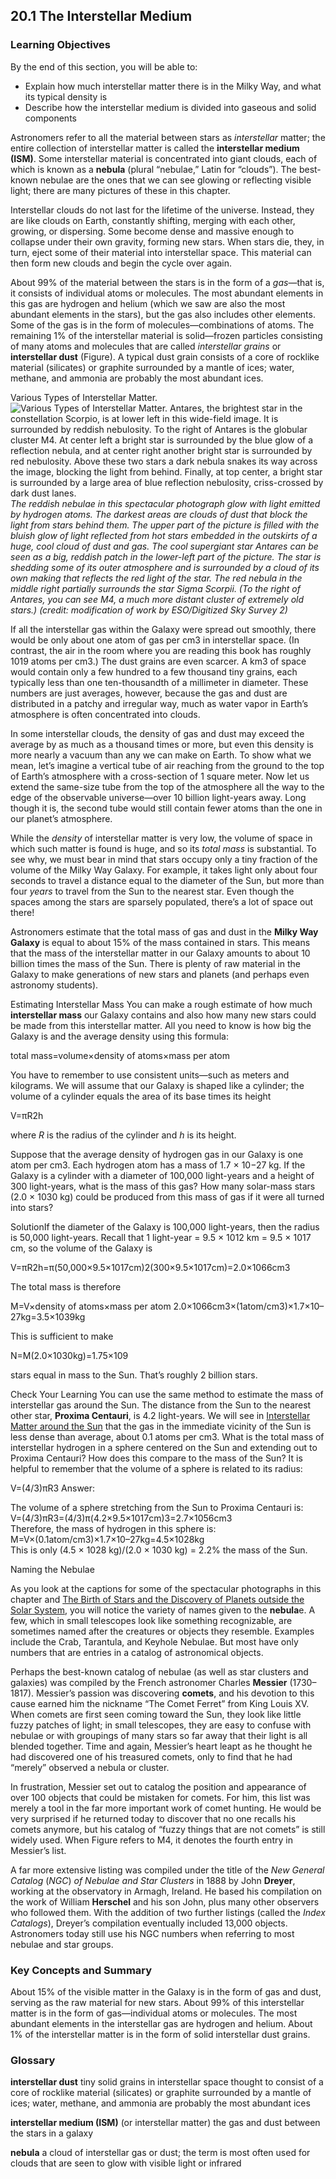 ##  20.1 The Interstellar Medium 

### Learning Objectives

By the end of this section, you will be able to:

  - Explain how much interstellar matter there is in the Milky Way, and what its typical density is
  - Describe how the interstellar medium is divided into gaseous and solid components

Astronomers refer to all the material between stars as _interstellar_ matter; the entire collection of interstellar matter is called the **interstellar medium (ISM)**. Some interstellar material is concentrated into giant clouds, each of which is known as a **nebula** (plural “nebulae,” Latin for “clouds”). The best-known nebulae are the ones that we can see glowing or reflecting visible light; there are many pictures of these in this chapter.

Interstellar clouds do not last for the lifetime of the universe. Instead, they are like clouds on Earth, constantly shifting, merging with each other, growing, or dispersing. Some become dense and massive enough to collapse under their own gravity, forming new stars. When stars die, they, in turn, eject some of their material into interstellar space. This material can then form new clouds and begin the cycle over again.

About 99% of the material between the stars is in the form of a _gas_—that is, it consists of individual atoms or molecules. The most abundant elements in this gas are hydrogen and helium (which we saw are also the most abundant elements in the stars), but the gas also includes other elements. Some of the gas is in the form of molecules—combinations of atoms. The remaining 1% of the interstellar material is solid—frozen particles consisting of many atoms and molecules that are called _interstellar grains_ or **interstellar dust** (Figure). A typical dust grain consists of a core of rocklike material (silicates) or graphite surrounded by a mantle of ices; water, methane, and ammonia are probably the most abundant ices.

Various Types of Interstellar Matter. ![Various Types of Interstellar Matter. Antares, the brightest star in the constellation Scorpio, is at lower left in this wide-field image. It is surrounded by reddish nebulosity. To the right of Antares is the globular cluster M4. At center left a bright star is surrounded by the blue glow of a reflection nebula, and at center right another bright star is surrounded by red nebulosity. Above these two stars a dark nebula snakes its way across the image, blocking the light from behind. Finally, at top center, a bright star is surrounded by a large area of blue reflection nebulosity, criss-crossed by dark dust lanes.][1] _The reddish nebulae in this spectacular photograph glow with light emitted by hydrogen atoms. The darkest areas are clouds of dust that block the light from stars behind them. The upper part of the picture is filled with the bluish glow of light reflected from hot stars embedded in the outskirts of a huge, cool cloud of dust and gas. The cool supergiant star Antares can be seen as a big, reddish patch in the lower-left part of the picture. The star is shedding some of its outer atmosphere and is surrounded by a cloud of its own making that reflects the red light of the star. The red nebula in the middle right partially surrounds the star Sigma Scorpii. (To the right of Antares, you can see M4, a much more distant cluster of extremely old stars.) (credit: modification of work by ESO/Digitized Sky Survey 2)_

If all the interstellar gas within the Galaxy were spread out smoothly, there would be only about one atom of gas per cm3 in interstellar space. (In contrast, the air in the room where you are reading this book has roughly 1019 atoms per cm3.) The dust grains are even scarcer. A km3 of space would contain only a few hundred to a few thousand tiny grains, each typically less than one ten-thousandth of a millimeter in diameter. These numbers are just averages, however, because the gas and dust are distributed in a patchy and irregular way, much as water vapor in Earth’s atmosphere is often concentrated into clouds.

In some interstellar clouds, the density of gas and dust may exceed the average by as much as a thousand times or more, but even this density is more nearly a vacuum than any we can make on Earth. To show what we mean, let’s imagine a vertical tube of air reaching from the ground to the top of Earth’s atmosphere with a cross-section of 1 square meter. Now let us extend the same-size tube from the top of the atmosphere all the way to the edge of the observable universe—over 10 billion light-years away. Long though it is, the second tube would still contain fewer atoms than the one in our planet’s atmosphere.

While the _density_ of interstellar matter is very low, the volume of space in which such matter is found is huge, and so its _total_ _mass_ is substantial. To see why, we must bear in mind that stars occupy only a tiny fraction of the volume of the Milky Way Galaxy. For example, it takes light only about four seconds to travel a distance equal to the diameter of the Sun, but more than four _years_ to travel from the Sun to the nearest star. Even though the spaces among the stars are sparsely populated, there’s a lot of space out there!

Astronomers estimate that the total mass of gas and dust in the **Milky Way Galaxy** is equal to about 15% of the mass contained in stars. This means that the mass of the interstellar matter in our Galaxy amounts to about 10 billion times the mass of the Sun. There is plenty of raw material in the Galaxy to make generations of new stars and planets (and perhaps even astronomy students).

Estimating Interstellar Mass You can make a rough estimate of how much **interstellar mass** our Galaxy contains and also how many new stars could be made from this interstellar matter. All you need to know is how big the Galaxy is and the average density using this formula:

total mass=volume×density of atoms×mass per atom

You have to remember to use consistent units—such as meters and kilograms. We will assume that our Galaxy is shaped like a cylinder; the volume of a cylinder equals the area of its base times its height

V=πR2h

where _R_ is the radius of the cylinder and _h_ is its height.

Suppose that the average density of hydrogen gas in our Galaxy is one atom per cm3. Each hydrogen atom has a mass of 1.7 × 10−27 kg. If the Galaxy is a cylinder with a diameter of 100,000 light-years and a height of 300 light-years, what is the mass of this gas? How many solar-mass stars (2.0 × 1030 kg) could be produced from this mass of gas if it were all turned into stars?

SolutionIf the diameter of the Galaxy is 100,000 light-years, then the radius is 50,000 light-years. Recall that 1 light-year = 9.5 × 1012 km = 9.5 × 1017 cm, so the volume of the Galaxy is

V=πR2h=π(50,000×9.5×1017cm)2(300×9.5×1017cm)=2.0×1066cm3

The total mass is therefore

M=V×density of atoms×mass per atom 2.0×1066cm3×(1atom/cm3)×1.7×10–27kg=3.5×1039kg

This is sufficient to make

N=M(2.0×1030kg)=1.75×109

stars equal in mass to the Sun. That’s roughly 2 billion stars.

Check Your Learning You can use the same method to estimate the mass of interstellar gas around the Sun. The distance from the Sun to the nearest other star, **Proxima Centauri**, is 4.2 light-years. We will see in [Interstellar Matter around the Sun][2] that the gas in the immediate vicinity of the Sun is less dense than average, about 0.1 atoms per cm3. What is the total mass of interstellar hydrogen in a sphere centered on the Sun and extending out to Proxima Centauri? How does this compare to the mass of the Sun? It is helpful to remember that the volume of a sphere is related to its radius:

V=(4/3)πR3 Answer:

The volume of a sphere stretching from the Sun to Proxima Centauri is:  
V=(4/3)πR3=(4/3)π(4.2×9.5×1017cm)3=2.7×1056cm3  
Therefore, the mass of hydrogen in this sphere is:  
M=V×(0.1atom/cm3)×1.7×10–27kg=4.5×1028kg  
This is only (4.5 × 1028 kg)/(2.0 × 1030 kg) = 2.2% the mass of the Sun.

Naming the Nebulae

As you look at the captions for some of the spectacular photographs in this chapter and [The Birth of Stars and the Discovery of Planets outside the Solar System][3], you will notice the variety of names given to the **nebula**e. A few, which in small telescopes look like something recognizable, are sometimes named after the creatures or objects they resemble. Examples include the Crab, Tarantula, and Keyhole Nebulae. But most have only numbers that are entries in a catalog of astronomical objects.

Perhaps the best-known catalog of nebulae (as well as star clusters and galaxies) was compiled by the French astronomer Charles **Messier** (1730–1817). Messier’s passion was discovering **comets**, and his devotion to this cause earned him the nickname “The Comet Ferret” from King Louis XV. When comets are first seen coming toward the Sun, they look like little fuzzy patches of light; in small telescopes, they are easy to confuse with nebulae or with groupings of many stars so far away that their light is all blended together. Time and again, Messier’s heart leapt as he thought he had discovered one of his treasured comets, only to find that he had “merely” observed a nebula or cluster.

In frustration, Messier set out to catalog the position and appearance of over 100 objects that could be mistaken for comets. For him, this list was merely a tool in the far more important work of comet hunting. He would be very surprised if he returned today to discover that no one recalls his comets anymore, but his catalog of “fuzzy things that are not comets” is still widely used. When Figure refers to M4, it denotes the fourth entry in Messier’s list.

A far more extensive listing was compiled under the title of the _New General Catalog_ (_NGC_) _of Nebulae and Star Clusters_ in 1888 by John **Dreyer**, working at the observatory in Armagh, Ireland. He based his compilation on the work of William **Herschel** and his son John, plus many other observers who followed them. With the addition of two further listings (called the _Index Catalogs_), Dreyer’s compilation eventually included 13,000 objects. Astronomers today still use his NGC numbers when referring to most nebulae and star groups.

### Key Concepts and Summary

About 15% of the visible matter in the Galaxy is in the form of gas and dust, serving as the raw material for new stars. About 99% of this interstellar matter is in the form of gas—individual atoms or molecules. The most abundant elements in the interstellar gas are hydrogen and helium. About 1% of the interstellar matter is in the form of solid interstellar dust grains.

### Glossary

**interstellar dust** tiny solid grains in interstellar space thought to consist of a core of rocklike material (silicates) or graphite surrounded by a mantle of ices; water, methane, and ammonia are probably the most abundant ices 

**interstellar medium (ISM)** (or interstellar matter) the gas and dust between the stars in a galaxy 

**nebula** a cloud of interstellar gas or dust; the term is most often used for clouds that are seen to glow with visible light or infrared 

   [1]: https://cnx.org/resources/48b3e2b2da901c5fda2993e10d43c200b0b73971/OSC_Astro_20_01_Interster.jpg
   [2]: /contents/2e737be8-ea65-48c3-aa0a-9f35b4c6a966@14.4:e5591420-f150-4160-8b4a-42087b79794b@8
   [3]: /contents/2e737be8-ea65-48c3-aa0a-9f35b4c6a966@14.4:a4d25617-b0da-4fe3-8542-322122f7e7d3@3

